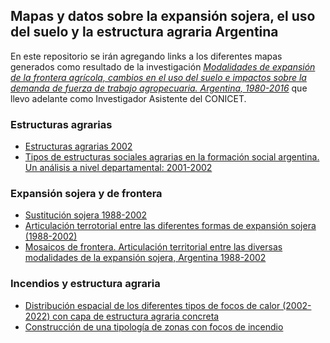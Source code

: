 ## Mapas y datos sobre la expansión sojera, el uso del suelo y la estructura agraria Argentina
En este repositorio se irán agregando links a los diferentes mapas generados como resultado de la investigación 
[_Modalidades de expansión de la frontera agrícola, cambios en el uso del suelo e impactos sobre la demanda de fuerza de trabajo agropecuaria. Argentina, 1980-2016_](https://www.conicet.gov.ar/new_scp/detalle.php?id=28059&datos_academicos=yes) que llevo adelante como Investigador Asistente del CONICET.

### Estructuras agrarias
- [Estructuras agrarias 2002](maps/02_estructuras.html) 
- [Tipos de estructuras sociales agrarias en la formación social argentina. Un análisis a nivel departamental: 2001-2002](https://www.mundoagrario.unlp.edu.ar/article/view/MAe153)

### Expansión sojera y de frontera
- [Sustitución sojera 1988-2002](maps/01_sust_soja_1.html)
- [Articulación terrotorial entre las diferentes formas de expansión sojera (1988-2002)](maps/03_articulacion_soja.html)
- [Mosaicos de frontera. Articulación territorial entre las diversas modalidades de la expansión sojera, Argentina 1988-2002](https://osf.io/preprints/socarxiv/wdnh7/)

### Incendios y estructura agraria
- [Distribución espacial de los diferentes tipos de focos de calor (2002-2022) con capa de estructura agraria concreta](maps/20220228_type_fires_pca_kmean_estr.html)
- [Construcción de una tipología de zonas con focos de incendio](https://docs.google.com/document/d/14pS8qaGe8lf0YY0RsvFEft2WeS854pAxPPabWYI6pJM/edit?usp=sharing)
